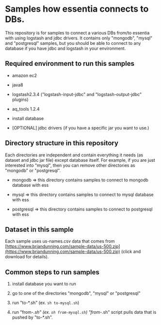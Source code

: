 
# Samples how essentia connects to DBs.
This repository is for samples to connect a various DBs from/to essentia with using logstash and jdbc drivers. It contains only "mongodb", "mysql" and "postgresql" samples, but you should be able to connect to any database if you have jdbc and logstash in your environment.


## Required environment to run this samples

- amazon ec2

- java8

- logstash2.3.4 ("logstash-input-jdbc" and "logstash-output-jdbc" plugins)

- aq_tools 1.2.4

- install database

- [OPTIONAL] jdbc drivers (if you have a specific jar you want to use.)


## Directory structure in this repository

Each directories are independent and contain everything it needs (as dataset and jdbc jar file) except database itself. For example, if you are just interested into "mysql", then you can remove other directories as "mongodb" or "postgresql".

- mongodb    => this directory contains samples to connect to mongodb database with ess

- mysql      => this directory contains samples to connect to mysql database with ess

- postgresql => this directory contains samples to connect to postgresql with ess



## Dataset in this sample

Each sample uses us-names.csv data that comes from [https://www.briandunning.com/sample-data/us-500.zip](https://www.briandunning.com/sample-data/us-500.zip) (click and download for details).


## Common steps to run samples

1. install database you want to run

2. go to one of the directories "mongodb", "mysql" or "postgresql"

3. run "to-*.sh" (ex. `sh to-mysql.sh`)

4. run "from-*.sh" (ex. `sh from-mysql.sh`)
  "from-*.sh" script pulls data that is pushed by "to-*.sh".


